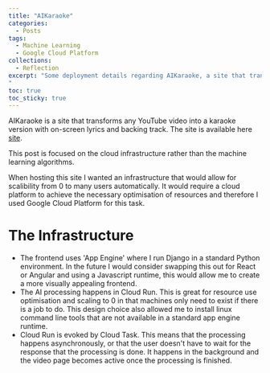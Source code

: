 ```yaml
---
title: "AIKaraoke"
categories:
  - Posts
tags:
  - Machine Learning
  - Google Cloud Platform
collections:
  - Reflection
excerpt: "Some deployment details regarding AIKaraoke, a site that transforms any YouTube video into a karaoke version with on-screen lyrics and backing track.
"
toc: true
toc_sticky: true
---
```


AIKaraoke is a site that transforms any YouTube video into a karaoke version with on-screen lyrics and backing track.
The site is available here [site](site).

This post is focused on the cloud infrastructure rather than the machine learning algorithms.

When hosting this site I wanted an infrastructure that would allow for scalibility from 0 to many users automatically. It would require a cloud platform to achieve the necessary optimisation of resources and therefore I used Google Cloud Platform for this task.

# The Infrastructure

* The frontend uses 'App Engine' where I run Django in a standard Python environment. In the future I would consider swapping this out for React or Angular and using a Javascript runtime, this would allow me to create a more visually appealing frontend.
* The AI processing happens in Cloud Run. This is great for resource use optimisation and scaling to 0 in that machines only need to exist if there is a job to do. This design choice also allowed me to install linux command line tools that are not available in a standard app engine runtime.
* Cloud Run is evoked by Cloud Task. This means that the processing happens asynchronously, or that the user doesn't have to wait for the response that the processing is done. It happens in the background and the video page becomes active once the processing is finished.

